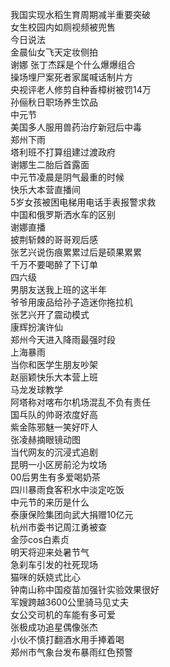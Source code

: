 我国实现水稻生育周期减半重要突破  
女生校园内如厕视频被兜售  
今日说法  
金晨仙女飞天定妆侧拍  
谢娜 张丁杰踩是个什么爆爆组合  
操场埋尸案死者家属喊话制片方  
央视评老人修剪自种香樟树被罚14万  
孙俪秋日职场养生饮品  
中元节  
美国多人服用兽药治疗新冠后中毒  
郑州下雨  
塔利班不打算组建过渡政府  
谢娜生二胎后首露面  
中元节凌晨是阴气最重的时候  
快乐大本营直播间  
5岁女孩被困电梯用电话手表报警求救  
中国和俄罗斯洒水车的区别  
谢娜直播  
披荆斩棘的哥哥观后感  
张艺兴说伤痕累累过后是硕果累累  
千万不要喝醉了下订单  
四六级  
男朋友送我上班的这半年  
爷爷用废品给孙子造迷你拖拉机  
张艺兴开了震动模式  
康辉扮演许仙  
郑州今天进入降雨最强时段  
上海暴雨  
当你和医学生朋友吵架  
赵丽颖快乐大本营上班  
马龙发球教学  
阿塔称对喀布尔机场混乱不负有责任  
国乓队的帅哥浓度好高  
紫金陈邪魅一笑好吓人  
张凌赫摘眼镜动图  
当代网友的沉浸式追剧  
昆明一小区房前沦为坟场  
00后男生有多爱喝奶茶  
四川暴雨食客积水中淡定吃饭  
中元节的来历是什么  
泰康保险集团向武大捐赠10亿元  
杭州市委书记周江勇被查  
金莎cos白素贞  
明天将迎来处暑节气  
急刹车引发的社死现场  
猫咪的妖娆式比心  
钟南山称中国疫苗加强针实验效果很好  
军嫂跨越3600公里骑马见丈夫  
女公交司机的车能有多可爱  
张极成功追星偶像张杰  
小伙不慎打翻酒水用手捧着喝  
郑州市气象台发布暴雨红色预警  
